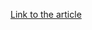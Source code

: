 [Link to the article](https://stratosphereips.org/blog/2021/3/29/dissecting-a-rat-analysis-of-the-androrat)
